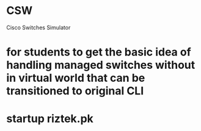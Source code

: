 # CSW
Cisco Switches Simulator

for students to get the basic idea of handling managed switches without in virtual world 
that can be transitioned to original CLI
==================
startup riztek.pk
==================
